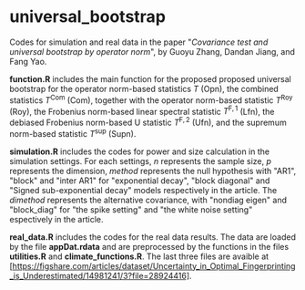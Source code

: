 # universal_bootstrap

Codes for simulation and real data in the paper "*Covariance test and universal bootstrap by operator norm*", by Guoyu Zhang, Dandan Jiang, and Fang Yao.

**function.R** includes the main function for the proposed proposed universal bootstrap for the operator norm-based statistics $T$ (Opn), the combined statistics $T^{\text{Com}}$ (Com), 
together with the operator norm-based statistic $T^{\text{Roy}}$ (Roy), the Frobenius norm-based linear spectral statistic $T^{\text{F},1}$ (Lfn),
 the debiased Frobenius norm-based U statistic $T^{\text{F},2}$ (Ufn), and the supremum norm-based statistic $T^{\text{sup}}$ (Supn).


 **simulation.R** includes the codes for power and size calculation in the simulation settings. For each settings, *n* represents the sample size, *p* represents the dimension, 
 *method* represents the null hypothesis with "AR1", "block" and "inter AR1" for "exponential decay", "block diagonal" and "Signed sub-exponential decay" models respectively in the article.
 The *dimethod* represents the alternative covariance, with "nondiag eigen" and "block_diag" for "the spike setting" and "the white noise setting" espectively in the article.

 **real_data.R** includes the codes for the real data results. The data are loaded by the file **appDat.rdata** and are preprocessed by the functions in the files **utilities.R** and **climate_functions.R**. The last three files are avaible at [https://figshare.com/articles/dataset/Uncertainty_in_Optimal_Fingerprinting_is_Underestimated/14981241/3?file=28924416].
